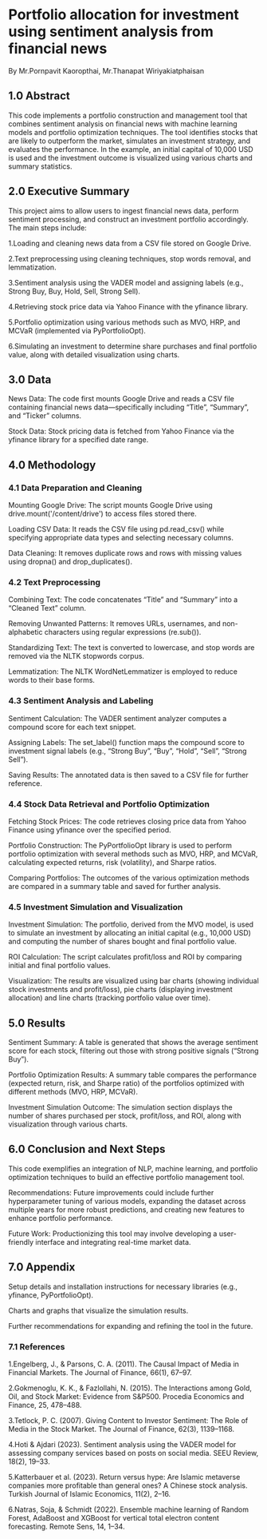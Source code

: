 #  Portfolio allocation for investment using sentiment analysis from financial news
By Mr.Pornpavit Kaoropthai, Mr.Thanapat Wiriyakiatphaisan

## 1.0 Abstract
This code implements a portfolio construction and management tool that combines sentiment analysis on financial news with machine learning models and portfolio optimization techniques. The tool identifies stocks that are likely to outperform the market, simulates an investment strategy, and evaluates the performance. In the example, an initial capital of 10,000 USD is used and the investment outcome is visualized using various charts and summary statistics.

## 2.0 Executive Summary
This project aims to allow users to ingest financial news data, perform sentiment processing, and construct an investment portfolio accordingly. The main steps include:

1.Loading and cleaning news data from a CSV file stored on Google Drive.

2.Text preprocessing using cleaning techniques, stop words removal, and lemmatization.

3.Sentiment analysis using the VADER model and assigning labels (e.g., Strong Buy, Buy, Hold, Sell, Strong Sell).

4.Retrieving stock price data via Yahoo Finance with the yfinance library.

5.Portfolio optimization using various methods such as MVO, HRP, and MCVaR (implemented via PyPortfolioOpt).

6.Simulating an investment to determine share purchases and final portfolio value, along with detailed visualization using charts.

## 3.0 Data	
News Data: The code first mounts Google Drive and reads a CSV file containing financial news data—specifically including “Title”, “Summary”, and “Ticker” columns.

Stock Data: Stock pricing data is fetched from Yahoo Finance via the yfinance library for a specified date range.

## 4.0 Methodology
### 4.1 Data Preparation and Cleaning
Mounting Google Drive: The script mounts Google Drive using drive.mount('/content/drive') to access files stored there.

Loading CSV Data: It reads the CSV file using pd.read_csv() while specifying appropriate data types and selecting necessary columns.

Data Cleaning: It removes duplicate rows and rows with missing values using dropna() and drop_duplicates().

### 4.2 Text Preprocessing
Combining Text: The code concatenates “Title” and “Summary” into a “Cleaned Text” column.

Removing Unwanted Patterns: It removes URLs, usernames, and non-alphabetic characters using regular expressions (re.sub()).

Standardizing Text: The text is converted to lowercase, and stop words are removed via the NLTK stopwords corpus.

Lemmatization: The NLTK WordNetLemmatizer is employed to reduce words to their base forms.

### 4.3 Sentiment Analysis and Labeling
Sentiment Calculation: The VADER sentiment analyzer computes a compound score for each text snippet.

Assigning Labels: The set_label() function maps the compound score to investment signal labels (e.g., “Strong Buy”, “Buy”, “Hold”, “Sell”, “Strong Sell”).

Saving Results: The annotated data is then saved to a CSV file for further reference.

### 4.4 Stock Data Retrieval and Portfolio Optimization
Fetching Stock Prices: The code retrieves closing price data from Yahoo Finance using yfinance over the specified period.

Portfolio Construction: The PyPortfolioOpt library is used to perform portfolio optimization with several methods such as MVO, HRP, and MCVaR, calculating expected returns, risk (volatility), and Sharpe ratios.

Comparing Portfolios: The outcomes of the various optimization methods are compared in a summary table and saved for further analysis.

### 4.5 Investment Simulation and Visualization
Investment Simulation: The portfolio, derived from the MVO model, is used to simulate an investment by allocating an initial capital (e.g., 10,000 USD) and computing the number of shares bought and final portfolio value.

ROI Calculation: The script calculates profit/loss and ROI by comparing initial and final portfolio values.

Visualization: The results are visualized using bar charts (showing individual stock investments and profit/loss), pie charts (displaying investment allocation) and line charts (tracking portfolio value over time).

## 5.0 Results	
Sentiment Summary: A table is generated that shows the average sentiment score for each stock, filtering out those with strong positive signals (“Strong Buy”).

Portfolio Optimization Results: A summary table compares the performance (expected return, risk, and Sharpe ratio) of the portfolios optimized with different methods (MVO, HRP, MCVaR).

Investment Simulation Outcome: The simulation section displays the number of shares purchased per stock, profit/loss, and ROI, along with visualization through various charts.

## 6.0 Conclusion and Next Steps
This code exemplifies an integration of NLP, machine learning, and portfolio optimization techniques to build an effective portfolio management tool.

Recommendations: Future improvements could include further hyperparameter tuning of various models, expanding the dataset across multiple years for more robust predictions, and creating new features to enhance portfolio performance.

Future Work: Productionizing this tool may involve developing a user-friendly interface and integrating real-time market data.

## 7.0 Appendix

Setup details and installation instructions for necessary libraries (e.g., yfinance, PyPortfolioOpt).

Charts and graphs that visualize the simulation results.

Further recommendations for expanding and refining the tool in the future.

### 7.1 References	
1.Engelberg, J., & Parsons, C. A. (2011).
The Causal Impact of Media in Financial Markets.
The Journal of Finance, 66(1), 67–97.

2.Gokmenoglu, K. K., & Fazlollahi, N. (2015).
The Interactions among Gold, Oil, and Stock Market: Evidence from S&P500.
Procedia Economics and Finance, 25, 478–488.

3.Tetlock, P. C. (2007).
Giving Content to Investor Sentiment: The Role of Media in the Stock Market.
The Journal of Finance, 62(3), 1139–1168.

4.Hoti & Ajdari (2023).
Sentiment analysis using the VADER model for assessing company services based on posts on social media.
SEEU Review, 18(2), 19–33.

5.Katterbauer et al. (2023).
Return versus hype: Are Islamic metaverse companies more profitable than general ones? A Chinese stock analysis.
Turkish Journal of Islamic Economics, 11(2), 2–16.

6.Natras, Soja, & Schmidt (2022).
Ensemble machine learning of Random Forest, AdaBoost and XGBoost for vertical total electron content forecasting.
Remote Sens, 14, 1–34.

